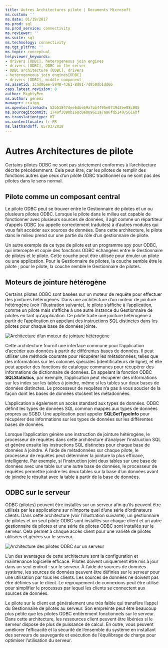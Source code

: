 ```yaml
---
title: Autres Architectures pilote | Documents Microsoft
ms.custom: ''
ms.date: 01/19/2017
ms.prod: sql
ms.prod_service: connectivity
ms.reviewer: ''
ms.suite: sql
ms.technology: connectivity
ms.tgt_pltfrm: ''
ms.topic: conceptual
helpviewer_keywords:
- drivers [ODBC], heterogeneous join engines
- drivers [ODBC], ODBC on the server
- ODBC architecture [ODBC], drivers
- heterogeneous join engines[ODBC]
- drivers [ODBC], middle component
ms.assetid: 1cad06ee-5940-4361-8d01-7d850db1dd66
caps.latest.revision: 8
author: MightyPen
ms.author: genemi
manager: craigg
ms.openlocfilehash: 52b51847dee6dbe59a7bb4495e0739d2ee08c005
ms.sourcegitcommit: 1740f3090b168c0e809611a7aa6fd514075616bf
ms.translationtype: MT
ms.contentlocale: fr-FR
ms.lasthandoff: 05/03/2018
---
```

# <a name="other-driver-architectures"></a>Autres Architectures de pilote
Certains pilotes ODBC ne sont pas strictement conformes à l’architecture décrite précédemment. Cela peut être, car les pilotes de remplir des fonctions autres que ceux d’un pilote ODBC traditionnel ou ne sont pas des pilotes dans le sens normal.  
  
## <a name="driver-as-a-middle-component"></a>Pilote comme un composant central  
 Le pilote ODBC peut se trouver entre le Gestionnaire de pilotes et un ou plusieurs pilotes ODBC. Lorsque le pilote dans le milieu est capable de fonctionner avec plusieurs sources de données, il agit comme un répartiteur d’appels ODBC (ou appelle correctement traduites) à d’autres modules qui vous fait accéder aux sources de données. Dans cette architecture, le pilote dans le milieu prend sur une partie du rôle d’un gestionnaire de pilote.  
  
 Un autre exemple de ce type de pilote est un programme spy pour ODBC, qui intercepte et copie des fonctions ODBC échangées entre le Gestionnaire de pilotes et le pilote. Cette couche peut être utilisée pour émuler un pilote ou une application. Pour le Gestionnaire de pilotes, la couche semble être le pilote ; pour le pilote, la couche semble le Gestionnaire de pilotes.  
  
## <a name="heterogeneous-join-engines"></a>Moteurs de jointure hétérogène  
 Certains pilotes ODBC sont basées sur un moteur de requête pour effectuer des jointures hétérogènes. Dans une architecture d’un moteur de jointure hétérogène (voir l’illustration suivante), le pilote s’affiche à l’application, comme un pilote mais s’affiche à une autre instance du Gestionnaire de pilotes en tant qu’application. Ce pilote traite une jointure hétérogène à partir de l’application en appelant des instructions SQL distinctes dans les pilotes pour chaque base de données jointe.  
  
 ![Architecture d’un moteur de jointure hétérogène](../../odbc/reference/media/fig3-4.gif "fig3-4")  
  
 Cette architecture fournit une interface commune pour l’application d’accéder aux données à partir de différentes bases de données. Il peut utiliser une méthode courante pour récupérer les métadonnées, telles que des informations sur les colonnes spéciales (identificateurs de ligne), et elle peut appeler des fonctions de catalogue communes pour récupérer des informations de dictionnaire de données. En appelant la fonction ODBC **SQLStatistics**, par exemple, l’application peut récupérer des informations sur les index sur les tables à joindre, même si les tables sur deux bases de données distinctes. Le processeur de requêtes n’a pas à vous soucier de la façon dont les bases de données stockent les métadonnées.  
  
 L’application a également un accès standard aux types de données. ODBC définit les types de données SQL common mappés aux types de données propres au SGBD. Une application peut appeler **SQLGetTypeInfo** pour récupérer des informations sur les types de données sur les différentes bases de données.  
  
 Lorsque l’application génère une instruction de jointure hétérogène, le processeur de requêtes dans cette architecture d’analyser l’instruction SQL et génère ensuite les instructions SQL distinctes pour chaque base de données à joindre. À l’aide de métadonnées sur chaque pilote, le processeur de requêtes peut déterminer la jointure la plus efficace, intelligente. Par exemple, si l’instruction joint deux tables sur une base de données avec une table sur une autre base de données, le processeur de requêtes permettre joindre les deux tables sur la base d’un données avant de joindre le résultat avec la table à partir de la base de données.  
  
## <a name="odbc-on-the-server"></a>ODBC sur le serveur  
 ODBC (pilotes) peuvent être installés sur un serveur afin qu’ils peuvent être utilisés par les applications sur n’importe quel d’une série d’ordinateurs clients. Dans cette architecture (voir l’illustration suivante), un gestionnaire de pilotes et un seul pilote ODBC sont installés sur chaque client et un autre gestionnaire de pilotes et une série de pilotes ODBC sont installés sur le serveur. Cela permet à chaque accès client pour une variété de pilotes utilisées et gérées sur le serveur.  
  
 ![Architecture des pilotes ODBC sur un serveur](../../odbc/reference/media/fig3-5.gif "FIG3-5")  
  
 L’un des avantages de cette architecture sont la configuration et maintenance logicielle efficace. Pilotes doivent uniquement être mis à jour dans un seul endroit : sur le serveur. À l’aide de sources de données système, les sources de données peuvent être définies sur le serveur pour une utilisation par tous les clients. Les sources de données ne doivent pas être définies sur le client. Le regroupement de connexions peut être utilisé pour simplifier le processus par lequel les clients se connectent aux sources de données.  
  
 Le pilote sur le client est généralement une très faible qui transfère l’appel du Gestionnaire de pilotes au serveur. Son empreinte peut être beaucoup plus petite que les pilotes ODBC entièrement fonctionnels sur le serveur. Dans cette architecture, les ressources client peuvent être libérées si le serveur dispose de plus de puissance de calcul. En outre, vous peuvent améliorer l’efficacité et la sécurité de l’ensemble du système en installant des serveurs de sauvegarde et exécution de l’équilibrage de charge pour optimiser l’utilisation du serveur.
